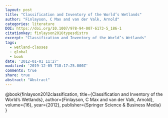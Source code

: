 ```yaml
---
layout: post
title: "Classification and Inventory of the World’s Wetlands"
author: "Finlayson, C Max and van der Valk, Arnold"
categories: literature
DOI: https://doi.org/10.1007/978-94-007-6173-5_186-1
citationkey: finlayson2016typesdistro
excerpt: "Classification and Inventory of the World’s Wetlands"
tags:
  - wetland-classes
  - global
  - book
date: '2012-01-01 11:27'
modified: '2019-12-05 T18:17:25.000Z'
comments: true
share: true
abstract: "Abstract"
---
```


@book{finlayson2012classification,
  title={Classification and Inventory of the World’s Wetlands},
  author={Finlayson, C Max and van der Valk, Arnold},
  volume={16},
  year={2012},
  publisher={Springer Science \& Business Media}
}
